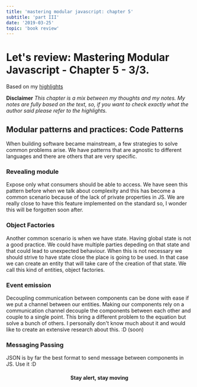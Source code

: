 ```yaml
---
title: 'mastering modular javascript: chapter 5'
subtitle: 'part III'
date: '2019-03-25'
topic: 'book review'
---
```


# Let's review: Mastering Modular Javascript - Chapter 5 - 3/3.

Based on my [highlights](https://github.com/neomaxzero/m-quickreview/blob/master/mastering-modular-js/chapter-05.md)

**Disclaimer**
*This chapter is a mix between my thoughts and my notes.
My notes are fully based on the text, so, if you want to check exactly what the author said please refer to the highlights.*

## Modular patterns and practices: Code Patterns

When building software became mainstream, a few strategies to solve common problems arise. We have patterns that are agnostic to different languages and there are others that are very specific.

### Revealing module

Expose only what consumers should be able to access. We have seen this pattern before when we talk about complexity and this has become a common scenario because of the lack of private properties in JS. We are really close to have this feature implemented on the standard so, I wonder this will be forgotten soon after.

### Object Factories

Another common scenario is when we have state. Having global state is not a good practice. We could have multiple parties depeding on that state and that could lead to unexpected behaviour. When this is not necessary we should strive to have state close the place is going to be used. In that case we can create an entity that will take care of the creation of that state. We call this kind of entities, object factories.

### Event emission

Decoupling communication between components can be done with ease if we put a channel between our entities. Making our components rely on a communication channel decouple the components between each other and couple to a single point. This bring a different problem to the equation but solve a bunch of others. I personally don't know much about it and would like to create an extensive research about this. :D (soon)

### Messaging Passing

JSON is by far the best format to send message between components in JS. Use it :D

<h4 align="center" styles="text-weight: bold">
  Stay alert, stay moving
</h4>
